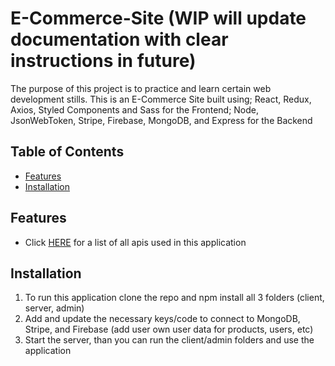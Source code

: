 # E-Commerce-Site (WIP will update documentation with clear instructions in future)

The purpose of this project is to practice and learn certain web development stills. This is an E-Commerce Site built using; React, Redux, Axios, Styled Components and Sass for the Frontend; Node, JsonWebToken, Stripe, Firebase, MongoDB, and Express for the Backend

## Table of Contents

- [Features](#features)
- [Installation](#installation)

## Features

- Click [HERE](https://github.com/AnthonyA44/E-Commerce-Site/blob/main/server/API.md) for a list of all apis used in this application

## Installation

1. To run this application clone the repo and npm install all 3 folders (client, server, admin)
2. Add and update the necessary keys/code to connect to MongoDB, Stripe, and Firebase (add user own user data for products, users, etc)
3. Start the server, than you can run the client/admin folders and use the application
